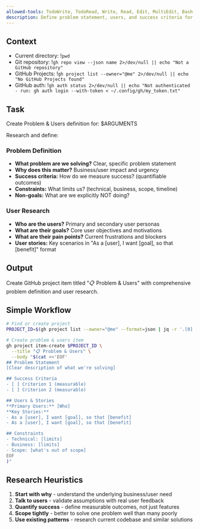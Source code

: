 ```yaml
---
allowed-tools: TodoWrite, TodoRead, Write, Read, Edit, MultiEdit, Bash(git *), Bash(gh *), Glob, Grep, LS, WebFetch, WebSearch, Task, mcp__codeloops__*
description: Define problem statement, users, and success criteria for a feature request
---
```


## Context

- Current directory: !`pwd`
- Git repository: !`gh repo view --json name 2>/dev/null || echo "Not a GitHub repository"`
- GitHub Projects: !`gh project list --owner="@me" 2>/dev/null || echo "No GitHub Projects found"`
- GitHub auth: !`gh auth status 2>/dev/null || echo "Not authenticated - run: gh auth login --with-token < ~/.config/gh/my_token.txt"`

## Task

Create Problem & Users definition for: $ARGUMENTS

Research and define:

### Problem Definition
- **What problem are we solving?** Clear, specific problem statement
- **Why does this matter?** Business/user impact and urgency
- **Success criteria:** How do we measure success? (quantifiable outcomes)
- **Constraints:** What limits us? (technical, business, scope, timeline)
- **Non-goals:** What are we explicitly NOT doing?

### User Research
- **Who are the users?** Primary and secondary user personas
- **What are their goals?** Core user objectives and motivations  
- **What are their pain points?** Current frustrations and blockers
- **User stories:** Key scenarios in "As a [user], I want [goal], so that [benefit]" format

## Output

Create GitHub project item titled "📋 Problem & Users" with comprehensive problem definition and user research.

## Simple Workflow

```bash
# Find or create project
PROJECT_ID=$(gh project list --owner="@me" --format=json | jq -r '.[0].id' 2>/dev/null)

# Create problem & users item
gh project item-create $PROJECT_ID \
  --title "📋 Problem & Users" \
  --body "$(cat <<'EOF'
## Problem Statement
[Clear description of what we're solving]

## Success Criteria
- [ ] Criterion 1 (measurable)
- [ ] Criterion 2 (measurable)

## Users & Stories
**Primary Users:** [Who]
**Key Stories:**
- As a [user], I want [goal], so that [benefit]
- As a [user], I want [goal], so that [benefit]

## Constraints
- Technical: [limits]
- Business: [limits]  
- Scope: [what's out of scope]
EOF
)"
```

## Research Heuristics

1. **Start with why** - understand the underlying business/user need
2. **Talk to users** - validate assumptions with real user feedback
3. **Quantify success** - define measurable outcomes, not just features
4. **Scope tightly** - better to solve one problem well than many poorly
5. **Use existing patterns** - research current codebase and similar solutions